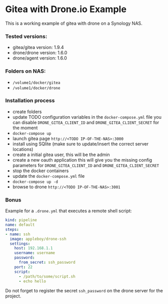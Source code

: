 # Gitea with Drone.io Example

This is a working example of gitea with drone on a Synology NAS.

### Tested versions:

- gitea/gitea version: 1.9.4 
- drone/drone version: 1.6.0
- drone/agent version: 1.6.0 

### Folders on NAS:

- `/volume1/docker/gitea`
- `/volume1/docker/drone`

### Installation process

- create folders
- update TODO configuration variables in the `docker-compose.yml` file
  you can disable `DRONE_GITEA_CLIENT_ID` and `DRONE_GITEA_CLIENT_SECRET` for the moment
- `docker-compose up`
- launch gitea page `http://<TODO IP-OF-THE-NAS>:3000`
- install using SQlite (make sure to update/insert the correct server locations)
- create a initial gitea user, this will be the admin
- create a new oauth application this will give you the missing config parameters
  for `DRONE_GITEA_CLIENT_ID` and `DRONE_GITEA_CLIENT_SECRET`
- stop the docker containers
- update the `docker-compose.yml` file
- `docker-compose up -d`
- browse to drone `http://<TODO IP-OF-THE-NAS>:3001`

### Bonus

Example for a `.drone.yml` that executes a remote shell script:

```yml
kind: pipeline
name: default
steps:
- name: ssh
  image: appleboy/drone-ssh
  settings:
    host: 192.168.1.1
    username: username
    password: 
      from_secret: ssh_password
    port: 22
    script:
      - /path/to/some/script.sh
      - echo hello
```

Do not forget to register the secret `ssh_password` on the drone server for the project.
